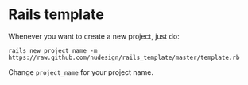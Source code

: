 # Rails template

Whenever you want to create a new project, just do:

    rails new project_name -m https://raw.github.com/nudesign/rails_template/master/template.rb

Change `project_name` for your project name.
